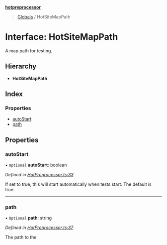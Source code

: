 **[hotpreprocessor](../README.md)**

> [Globals](../globals.md) / HotSiteMapPath

# Interface: HotSiteMapPath

A map path for testing.

## Hierarchy

* **HotSiteMapPath**

## Index

### Properties

* [autoStart](hotsitemappath.md#autostart)
* [path](hotsitemappath.md#path)

## Properties

### autoStart

• `Optional` **autoStart**: boolean

*Defined in [HotPreprocessor.ts:33](https://github.com/OurFreeLight/HotPreprocessor/blob/79295d2/src/HotPreprocessor.ts#L33)*

If set to true, this will start automatically when tests start.
The default is true.

___

### path

• `Optional` **path**: string

*Defined in [HotPreprocessor.ts:37](https://github.com/OurFreeLight/HotPreprocessor/blob/79295d2/src/HotPreprocessor.ts#L37)*

The path to the
